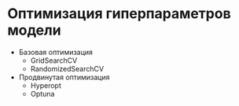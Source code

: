 # Оптимизация гиперпараметров модели
* Базовая оптимизация
  * GridSearchCV
  * RandomizedSearchCV    
* Продвинутая оптимизация
  * Hyperopt
  * Optuna 
